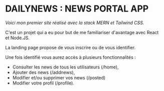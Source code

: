 # DAILYNEWS : NEWS PORTAL APP 

_Voici mon premier site réalisé avec la stack MERN et Tailwind CSS._

C'est un projet qui a eu pour but de me familiariser d'avantage avec React et Node.JS.

La landing page propose de vous inscrire ou de vous identifier.

Une fois identifié vous aurez accès à plusieurs fonctionnalités :
* Consulter les news de tous les utilisateurs (/home),
* Ajouter des news (/addnews),
* Modifier et/ou supprimer vos news (/posted)
* Modifier votre profil (/profile).

